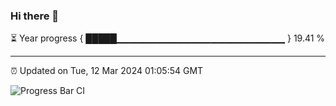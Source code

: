 ### Hi there 👋

⏳ Year progress { █████▁▁▁▁▁▁▁▁▁▁▁▁▁▁▁▁▁▁▁▁▁▁▁▁▁ } 19.41 %

---

⏰ Updated on Tue, 12 Mar 2024 01:05:54 GMT

![Progress Bar CI](https://github.com/liununu/liununu/workflows/Progress%20Bar%20CI/badge.svg)
